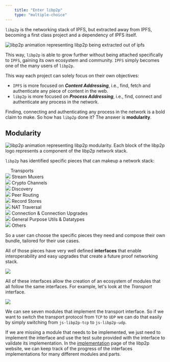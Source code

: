 ```yaml
---
    title: "Enter libp2p"
    type: "multiple-choice"
---
```


`libp2p` is the networking stack of IPFS, but extracted away from IPFS, becoming a first class project and a dependency of IPFS itself.

<div class="flex justify-center mt4 mb4">
    <img class="w-75-ns w-100" src="/tutorial-assets/T0008L03-libp2p-ipfs-animation.gif" alt="libp2p animation representing libp2p being extracted out of ipfs" />
</div>

This way, `libp2p` is able to grow further without being attached specifically to `IPFS`, gaining its own ecosystem and community. `IPFS` simply becomes one of the many users of `libp2p`.

This way each project can solely focus on their own objectives:

- `IPFS` is more focused on *__Content Addressing__*, i.e., find, fetch and authenticate any piece of content in the web. 
- `libp2p` is more focused on *__Process Addressing__*, i.e., find, connect and authenticate any process in the network.


Finding, connecting and authenticating any process in the network is a bold claim to make. So how has `libp2p` done it? The answer is **modularity**.

## Modularity

<div class="flex justify-center mv4">
    <img class="w-75-ns w-100" src="/tutorial-assets/T0008L03-libp2p-logo-animation.gif" alt="libp2p animation representing libp2p modularity. Each block of the libp2p logo represents a component of the libp2p network stack." />
</div>

`libp2p` has identified specific pieces that can makeup a network stack:

<div class="flex justify-center mv3 flex-wrap">
    <div class="flex items-center ma1 ph3 pv2 br3 bg-near-white">
        <img src="/tutorial-assets/T0008L03-libp2p-piece-transports.svg" style="width: 0.8rem;">
        <span class="f6 b ml3">Transports</span>
    </div>
    <div class="flex items-center ma1 ph3 pv2 br3 bg-near-white">
        <img src="/tutorial-assets/T0008L03-libp2p-piece-stream-muxers.svg" class="w1">
        <span class="f6 b ml3">Stream Muxers</span>
    </div>
    <div class="flex items-center ma1 ph3 pv2 br3 bg-near-white">
        <img src="/tutorial-assets/T0008L03-libp2p-piece-crypto-channels.svg" class="w1">
        <span class="f6 b ml3">Crypto Channels</span>
    </div>
    <div class="flex items-center ma1 ph3 pv2 br3 bg-near-white">
        <img src="/tutorial-assets/T0008L03-libp2p-piece-discovery.svg" class="w1">
        <span class="f6 b ml3">Discovery</span>
    </div>
    <div class="flex items-center ma1 ph3 pv2 br3 bg-near-white">
        <img src="/tutorial-assets/T0008L03-libp2p-piece-peer-routing.svg" class="w1">
        <span class="f6 b ml3">Peer Routing</span>
    </div>
    <div class="flex items-center ma1 ph3 pv2 br3 bg-near-white">
        <img src="/tutorial-assets/T0008L03-libp2p-piece-record-stores.svg" class="w1">
        <span class="f6 b ml3">Record Stores</span>
    </div>
    <div class="flex items-center ma1 ph3 pv2 br3 bg-near-white">
        <img src="/tutorial-assets/T0008L03-libp2p-piece-nat-traversal.svg" class="w1">
        <span class="f6 b ml3">NAT Traversal</span>
    </div>
    <div class="flex items-center ma1 ph3 pv2 br3 bg-near-white">
        <img src="/tutorial-assets/T0008L03-libp2p-piece-connection-upgrades.svg" class="w1">
        <span class="f6 b ml3">Connection & Connection Upgrades</span>
    </div>
    <div class="flex items-center ma1 ph3 pv2 br3 bg-near-white">
        <img src="/tutorial-assets/T0008L03-libp2p-piece-utils.svg" class="w1">
        <span class="f6 b ml3">General Purpose Utils & Datatypes</span>
    </div>
    <div class="flex items-center ma1 ph3 pv2 br3 bg-near-white">
        <img src="/tutorial-assets/T0008L03-libp2p-piece-others.svg" class="w1">
        <span class="f6 b ml3">Others</span>
    </div>
</div>

So a user can choose the specific pieces they need and compose their own bundle, tailored for their use cases.

All of those pieces have very well defined **interfaces** that enable interoperability and easy upgrades that create a future proof networking stack.

<div class="flex justify-center">
    <img src="/tutorial-assets/T0008L03-libp2p-interfaces.png">
</div>

All of these interfaces allow the creation of an ecosystem of modules that all follow the same interfaces. For example, let's look at the *Transport* interface.

<div class="flex justify-center">
    <img src="/tutorial-assets/T0008L03-libp2p-interface-transport.png">
</div>

We can see seven modules that implement the transport interface.
So if we want to switch the transport protocol from `TCP` to `UDP` we can do that easily by simply switching from `js-libp2p-tcp` to `js-libp2p-udp`.

If we are missing a module that needs to be implemented, we just need to implement the interface and use the test suite provided with the interface to validate its implementation.
In the [implementation](https://libp2p.io/implementations/) page of the libp2p website, we can keep track of the progress of the interfaces implementations for many different modules and parts.
